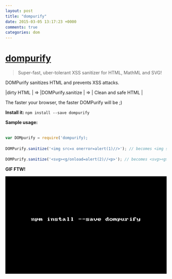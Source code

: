 ```yaml
---
layout: post
title: "dompurify"
date: 2015-03-05 13:17:23 +0000
comments: true
categories: dom
---
```


# [dompurify](https://www.npmjs.com/package/dompurify)
> Super-fast, uber-tolerant XSS sanitizer for HTML, MathML and SVG!


DOMPurify sanitizes HTML and prevents XSS attacks. 

|dirty HTML |  => |DOMPurify.sanitize |  => | Clean and safe HTML |


The faster your browser, the faster DOMPurify will be ;)


__Install it:__  ```npm install --save dompurify```


__Sample usage:__

```js

var DOMpurify = require('dompurify);

DOMPurify.sanitize('<img src=x onerror=alert(1)//>'); // becomes <img src="x"> 

DOMPurify.sanitize('<svg><g/onload=alert(2)//<p>'); // becomes <svg><g></g></svg>

```

__GIF FTW!__

![dompurify](/images/dompurify/dompurify.gif)
